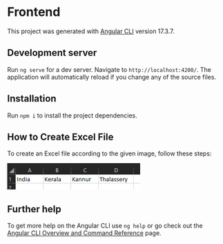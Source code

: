 # Frontend

This project was generated with [Angular CLI](https://github.com/angular/angular-cli) version 17.3.7.

## Development server

Run `ng serve` for a dev server. Navigate to `http://localhost:4200/`. The application will automatically reload if you change any of the source files.

## Installation
Run `npm i` to install the project dependencies.

## How to Create Excel File

To create an Excel file according to the given image, follow these steps:

![Image](https://github.com/samanwaysm/Frontend-Weather-Application-Angular/blob/master/src/assets/excel_exmp.png)


## Further help

To get more help on the Angular CLI use `ng help` or go check out the [Angular CLI Overview and Command Reference](https://angular.io/cli) page.
